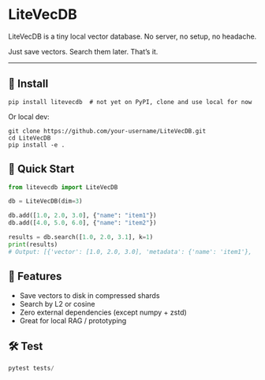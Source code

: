 # LiteVecDB
LiteVecDB is a tiny local vector database. No server, no setup, no headache.

Just save vectors. Search them later. That’s it.

---

## 🔧 Install

```
pip install litevecdb  # not yet on PyPI, clone and use local for now
```

Or local dev:
```
git clone https://github.com/your-username/LiteVecDB.git
cd LiteVecDB
pip install -e .
```

## 🚀 Quick Start
```python
from litevecdb import LiteVecDB

db = LiteVecDB(dim=3)

db.add([1.0, 2.0, 3.0], {"name": "item1"})
db.add([4.0, 5.0, 6.0], {"name": "item2"})

results = db.search([1.0, 2.0, 3.1], k=1)
print(results)
# Output: [{'vector': [1.0, 2.0, 3.0], 'metadata': {'name': 'item1'}, 'distance': 0.1}]
```

## 🧠 Features
- Save vectors to disk in compressed shards
- Search by L2 or cosine
- Zero external dependencies (except numpy + zstd)
- Great for local RAG / prototyping

## 🛠 Test
```python
pytest tests/
```